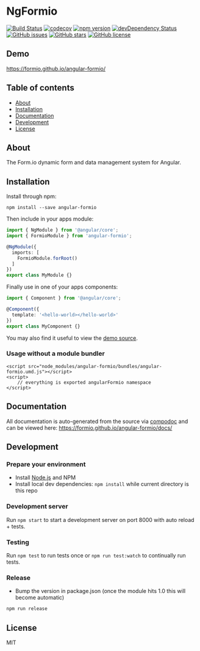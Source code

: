 # NgFormio
[![Build Status](https://travis-ci.org/formio/angular-formio.svg?branch=master)](https://travis-ci.org/formio/angular-formio)
[![codecov](https://codecov.io/gh/formio/angular-formio/branch/master/graph/badge.svg)](https://codecov.io/gh/formio/angular-formio)
[![npm version](https://badge.fury.io/js/angular-formio.svg)](http://badge.fury.io/js/angular-formio)
[![devDependency Status](https://david-dm.org/formio/angular-formio/dev-status.svg)](https://david-dm.org/formio/angular-formio?type=dev)
[![GitHub issues](https://img.shields.io/github/issues/formio/angular-formio.svg)](https://github.com/formio/angular-formio/issues)
[![GitHub stars](https://img.shields.io/github/stars/formio/angular-formio.svg)](https://github.com/formio/angular-formio/stargazers)
[![GitHub license](https://img.shields.io/badge/license-MIT-blue.svg)](https://raw.githubusercontent.com/formio/angular-formio/master/LICENSE)

## Demo
https://formio.github.io/angular-formio/

## Table of contents

- [About](#about)
- [Installation](#installation)
- [Documentation](#documentation)
- [Development](#development)
- [License](#license)

## About

The Form.io dynamic form and data management system for Angular.

## Installation

Install through npm:
```
npm install --save angular-formio
```

Then include in your apps module:

```typescript
import { NgModule } from '@angular/core';
import { FormioModule } from 'angular-formio';

@NgModule({
  imports: [
    FormioModule.forRoot()
  ]
})
export class MyModule {}
```

Finally use in one of your apps components:
```typescript
import { Component } from '@angular/core';

@Component({
  template: '<hello-world></hello-world>'
})
export class MyComponent {}
```

You may also find it useful to view the [demo source](https://github.com/formio/angular-formio/blob/master/demo/demo.component.ts).

### Usage without a module bundler
```
<script src="node_modules/angular-formio/bundles/angular-formio.umd.js"></script>
<script>
    // everything is exported angularFormio namespace
</script>
```

## Documentation
All documentation is auto-generated from the source via [compodoc](https://compodoc.github.io/compodoc/) and can be viewed here:
https://formio.github.io/angular-formio/docs/

## Development

### Prepare your environment
* Install [Node.js](http://nodejs.org/) and NPM
* Install local dev dependencies: `npm install` while current directory is this repo

### Development server
Run `npm start` to start a development server on port 8000 with auto reload + tests.

### Testing
Run `npm test` to run tests once or `npm run test:watch` to continually run tests.

### Release
* Bump the version in package.json (once the module hits 1.0 this will become automatic)
```bash
npm run release
```

## License

MIT
